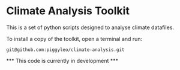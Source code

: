 # Climate Analysis Toolkit

This is a set of python scripts designed to analyse climate datafiles.

To install a copy of the toolkit, open a terminal and run:
```
git@github.com:piggyleo/climate-analysis.git
```

*** This code is currently in development ***
